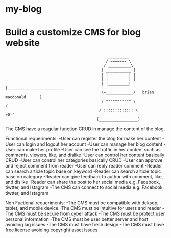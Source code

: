 # my-blog
Build a customize CMS for blog website
==================================================
                                                 _________
                                                / ======= \
                                               / __________\
                                              | ___________ |
                                              | | -       | |
                                              | |         | |
                                              | |_________| |________________________
                                              \=____________/   brian macdonald      )
                                              / """"""""""" \                       /
                                             / ::::::::::::: \                  =D-'
                                            (_________________)
The CMS have a reagular function CRUD in manage the content of the blog.

Functional requeriments:
-User can register the blog for make her content
-User can login and logout her account
-User can manage her blog content
-User can make her profile 
-User can see the traffic in her content such as comments, viewers, like, and dislike
-User can control her content basically CRUD
-User can control her categories basically CRUD
-User can approve and reject comment from reader
-User can reply reader comment 
-Reader can search article topic base on keyword
-Reader can search article topic base on category
-Reader can give feedback to author with comment, like, and dislike
-Reader can share the post to her social media e.g. Facebook, tiwtter, and Istagram 
-The CMS can connect to social media e.g. Facebook, tiwtter, and Istagram


Non Fuctional requeriments:
-The CMS must be compatible with deksop, tablet, and mobile device
-The CMS must be intuitive for users and reader
-The CMS must be secure from cyber attack
-The CMS must be protect user personal information
-The CMS must be user better server and host avoiding lag issues
-The CMS must have fresh design
-The CMS must have free license avoiding copyright asset issues
